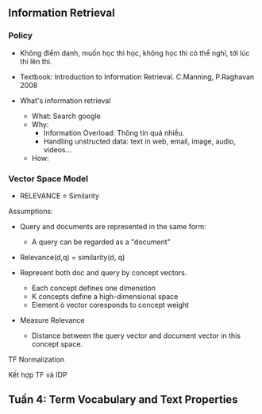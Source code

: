 <h2>Information Retrieval</h2>

<h3>Policy</h3>

- Không điểm danh, muốn học thì học, không học thì có thể nghỉ, tới lúc thi lên thi. 
- Textbook: Introduction to Information Retrieval. C.Manning, P.Raghavan 2008

- What's information retrieval
    - What: Search google 
    - Why: 
        + Information Overload: Thông tin quá nhiều.
        + Handling unstructed data: text in web, email, image, audio, videos...
    - How: 


<h3>Vector Space Model</h3>


- RELEVANCE = Similarity 

Assumptions:

- Query and documents are represented in the same form: 
    - A query can be regarded as a "document"

- Relevance(d,q) = similarity(d, q)


- Represent both doc and query by concept vectors.

    - Each concept defines one dimenstion
    - K concepts define a high-dimensional space
    - Element ò vector coresponds to concept weight 
- Measure Relevance
    - Distance between the query vector and document vector in this concept space.




    
TF Normalization


Kết hợp TF và IDP




<h2>Tuần 4: Term Vocabulary and Text Properties</h2>
